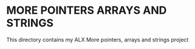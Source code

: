 # MORE POINTERS ARRAYS AND STRINGS
This directory contains my ALX More pointers, arrays and strings project
